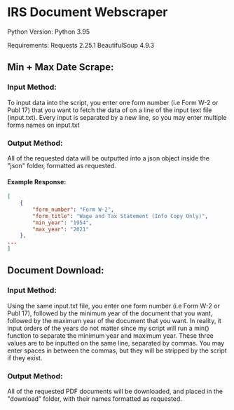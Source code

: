 # IRS Document Webscraper

Python Version: Python 3.95

Requirements:
Requests 2.25.1
BeautifulSoup 4.9.3


## Min + Max Date Scrape:
### Input Method: 
To input data into the script, you enter one form number (i.e Form W-2 or Publ 17) that you want to fetch the data of on a line of the input text file (input.txt).
Every input is separated by a new line, so you may enter multiple forms names on input.txt

### Output Method:
All of the requested data will be outputted into a json object inside the "json" folder, formatted as requested.

#### Example Response:
```json
[
    {
        "form_number": "Form W-2",
        "form_title": "Wage and Tax Statement (Info Copy Only)",
        "min_year": "1954",
        "max_year": "2021"
    },
...
]
```

## Document Download:
### Input Method:
Using the same input.txt file, you enter one form number (i.e Form W-2 or Publ 17), followed by the minimum year of the document that you want, followed by the maximum year of the document that you want.
In reality, it input orders of the years do not matter since my script will run a min() function to separate the minimum year and maximum year.
These three values are to be inputted on the same line, separated by commas. You may enter spaces in between the commas, but they will be stripped by the script if they exist.

### Output Method:
All of the requested PDF documents will be downloaded, and placed in the "download" folder, with their names formatted as requested.
